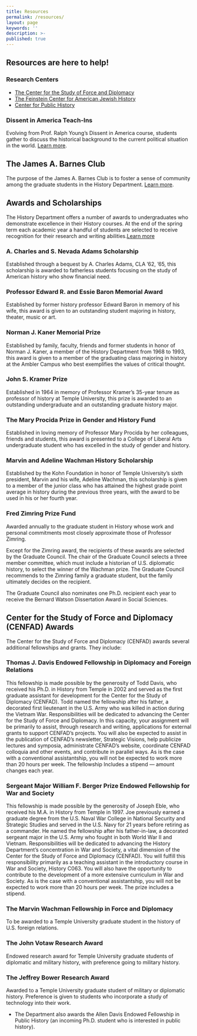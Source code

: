 ```yaml
---
title: Resources
permalink: /resources/
layout: page
keywords: ''
description: >-
published: true
---
```

## Resources are here to help!

### Research Centers

- [The Center for the Study of Force and Diplomacy](http://www.temple.edu/cenfad/)	
- [The Feinstein Center for American Jewish History](http://www.cla.temple.edu/feinsteincenter/)
- [Center for Public History](http://sites.temple.edu/centerforpublichistory/) 

### Dissent in America Teach-Ins

Evolving from Prof. Ralph Young’s Dissent in America course, students gather to discuss the historical background to the current political situation in the world. [Learn more](http://www.cla.temple.edu/history/dissent-in-america-teach-ins/).

## The James A. Barnes Club

The purpose of the James A. Barnes Club is to foster a sense of community among the graduate students in the History Department. [Learn more](http://www.cla.temple.edu/history/graduate/the-james-a-barnes-club/).

## Awards and Scholarships

The History Department offers a number of awards to undergraduates who demonstrate excellence in their History courses. At the end of the spring term each academic year a handful of students are selected to receive recognition for their research and writing abilities.[Learn more](http://www.cla.temple.edu/history/alumni-giving/department-awards/)

### A. Charles and S. Nevada Adams Scholarship

Established through a bequest by A. Charles Adams, CLA ’62, ’65, this scholarship is awarded to fatherless students focusing on the study of American history who show financial need.

### Professor Edward R. and Essie Baron Memorial Award

Established by former history professor Edward Baron in memory of his wife, this award is given to an outstanding student majoring in history, theater, music or art.

### Norman J. Kaner Memorial Prize

Established by family, faculty, friends and former students in honor of Norman J. Kaner, a member of the History Department from 1968 to 1993, this award is given to a member of the graduating class majoring in history at the Ambler Campus who best exemplifies the values of critical thought.

### John S. Kramer Prize

Established in 1964 in memory of Professor Kramer’s 35-year tenure as professor of history at Temple University, this prize is awarded to an outstanding undergraduate and an outstanding graduate history major.

### The Mary Procida Prize in Gender and History Fund

Established in loving memory of Professor Mary Procida by her colleagues, friends and students, this award is presented to a College of Liberal Arts undergraduate student who has excelled in the study of gender and history.

### Marvin and Adeline Wachman History Scholarship

Established by the Kohn Foundation in honor of Temple University’s sixth president, Marvin and his wife, Adeline Wachman, this scholarship is given to a member of the junior class who has attained the highest grade point average in history during the previous three years, with the award to be used in his or her fourth year.

### Fred Zimring Prize Fund

Awarded annually to the graduate student in History whose work and personal commitments most closely approximate those of Professor Zimring.

Except for the Zimring award, the recipients of these awards are selected by the Graduate Council. The chair of the Graduate Council selects a three member committee, which must include a historian of U.S. diplomatic history, to select the winner of the Wachman prize. The Graduate Council recommends to the Zimring family a graduate student, but the family ultimately decides on the recipient.

The Graduate Council also nominates one Ph.D. recipient each year to receive the Bernard Watson Dissertation Award in Social Sciences.

## Center for the Study of Force and Diplomacy (CENFAD) Awards

The Center for the Study of Force and Diplomacy (CENFAD) awards several additional fellowships and grants. They include:

### Thomas J. Davis Endowed Fellowship in Diplomacy and Foreign Relations

This fellowship is made possible by the generosity of Todd Davis, who received his Ph.D. in History from Temple in 2002 and served as the first graduate assistant for development for the Center for the Study of Diplomacy (CENFAD). Todd named the fellowship after his father, a decorated first lieutenant in the U.S. Army who was killed in action during the Vietnam War.  Responsibilities will be dedicated to advancing the Center for the Study of Force and Diplomacy. In this capacity, your assignment will be primarily to assist, through research and writing, applications for external grants to support CENFAD’s projects. You will also be expected to assist in the publication of CENFAD’s newsletter, Strategic Visions, help publicize lectures and symposia, administrate CENFAD’s website, coordinate CENFAD colloquia and other events, and contribute in parallel ways. As is the case with a conventional assistantship, you will not be expected to work more than 20 hours per week. The fellowship Includes a stipend — amount changes each year.

### Sergeant Major William F. Berger Prize Endowed Fellowship for War and Society

This fellowship is made possible by the generosity of Joseph Eble, who received his M.A. in History from Temple in 1997. Joe previously earned a graduate degree from the U.S. Naval War College in National Security and Strategic Studies and served in the U.S. Navy for 21 years before retiring as a commander. He named the fellowship after his father-in-law, a decorated sergeant major in the U.S. Army who fought in both World War II and Vietnam. Responsibilities will be dedicated to advancing the History Department’s concentration in War and Society, a vital dimension of the Center for the Study of Force and Diplomacy (CENFAD). You will fulfill this responsibility primarily as a teaching assistant in the introductory course in War and Society, History C063. You will also have the opportunity to contribute to the development of a more extensive curriculum in War and Society. As is the case with a conventional assistantship, you will not be expected to work more than 20 hours per week. The prize includes a stipend.

### The Marvin Wachman Fellowship in Force and Diplomacy

To be awarded to a Temple University graduate student in the history of U.S. foreign relations.

### The John Votaw Research Award

Endowed research award for Temple University graduate students of diplomatic and military history, with preference going to military history.

### The Jeffrey Bower Research Award

Awarded to a Temple University graduate student of military or diplomatic history. Preference is given to students who incorporate a study of technology into their work.

- The Department also awards the Allen Davis Endowed Fellowship in Public History (an incoming Ph.D. student who is interested in public history).
